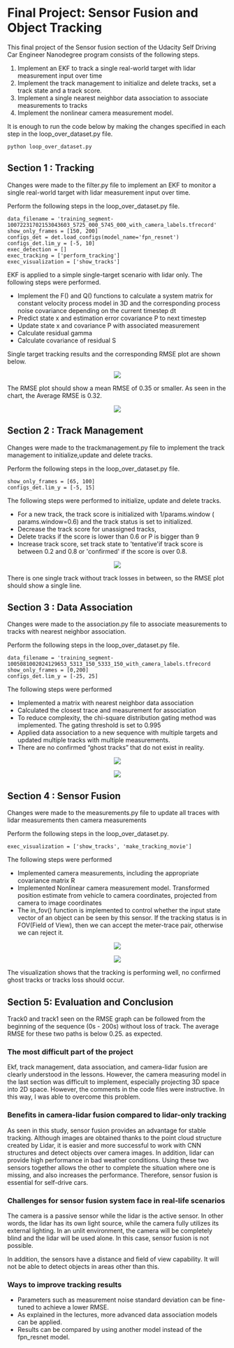 
# Final Project: Sensor Fusion and Object Tracking

This final project of the Sensor fusion section of the Udacity Self Driving Car Engineer Nanodegree program consists of the following steps.

1. Implement an EKF to track a single real-world target with lidar measurement input over time
2. Implement the track management to initialize and delete tracks, set a track state and a track score.
3. Implement a single nearest neighbor data association to associate measurements to tracks
4. Implement the nonlinear camera measurement model.


It is enough to run the code below by making the changes specified in each step in the loop_over_dataset.py file.

```
python loop_over_dataset.py
```



## Section 1 : Tracking

Changes were made to the filter.py file to implement an EKF to monitor a single real-world target with lidar measurement input over time.

Perform the following steps in the loop_over_dataset.py file.

```
data_filename = 'training_segment-10072231702153043603_5725_000_5745_000_with_camera_labels.tfrecord'
show_only_frames = [150, 200]
configs_det = det.load_configs(model_name='fpn_resnet')
configs_det.lim_y = [-5, 10]
exec_detection = []
exec_tracking = ['perform_tracking']
exec_visualization = ['show_tracks']
```

EKF is applied to a simple single-target scenario with lidar only. The following steps were performed.

- Implement the F() and Q() functions to calculate a system matrix for constant velocity process model in 3D and the corresponding process noise covariance depending on the current timestep dt
- Predict state x and estimation error covariance P to next timestep
- Update state x and covariance P with associated measurement
- Calculate residual gamma
- Calculate covariance of residual S

Single target tracking results and the corresponding RMSE plot are shown below.


<p align="center">
<img src="img/final/Figure_1.png"/> 
</p>

The RMSE plot should show a mean RMSE of 0.35 or smaller. As seen in the chart, the Average RMSE is 0.32. 

<p align="center">
<img src="img/final/Figure_2.png"/> 
</p>


## Section 2 : Track Management


Changes were made to the trackmanagement.py file to implement the track management to initialize,update and delete tracks.

Perform the following steps in the loop_over_dataset.py file.


```
show_only_frames = [65, 100]
configs_det.lim_y = [-5, 15]
```

The following steps were performed to initialize, update and delete tracks.

- For a new track, the track score is initialized with 1/params.window ( params.window=0.6) and the track status is set to initialized. 
- Decrease the track score for unassigned tracks,
- Delete tracks if the score is lower than 0.6 or P is bigger than 9
- Increase track score, set track state to 'tentative'if track score is between 0.2 and 0.8 or 'confirmed'  if the score is over 0.8.

<p align="center">
<img src="img/final/Figure_3.png"/>
</p>
<p align="center"></p>

There is one single track without track losses in between, so the RMSE plot should show a single line. 

## Section 3 : Data Association

Changes were made to the association.py file to associate measurements to tracks with nearest neighbor association.



Perform the following steps in the loop_over_dataset.py file.
```
data_filename = 'training_segment-1005081002024129653_5313_150_5333_150_with_camera_labels.tfrecord
show_only_frames = [0,200]
configs_det.lim_y = [-25, 25]
```

The following steps were performed

- Implemented a matrix with nearest neighbor data association
- Calculated the closest trace and measurement for association
- To reduce complexity, the chi-square distribution gating method was implemented. The gating threshold is set to 0.995
- Applied data association to a new sequence with multiple targets and updated multiple tracks with multiple measurements.
- There are no confirmed “ghost tracks” that do not exist in reality.
<p align="center">
<img src="img/final/Figure_4.png"/>
</p>

<p align="center">
<img src="img/final/Figure_5.png"/>
</p>


## Section 4 : Sensor Fusion

Changes were made to the measurements.py file to update all traces with lidar measurements then camera measurements

Perform the following steps in the loop_over_dataset.py.

```
exec_visualization = ['show_tracks', 'make_tracking_movie']
```
The following steps were performed

- Implemented camera measurements, including the appropriate covariance matrix R
- Implemented Nonlinear camera measurement model. Transformed position estimate from vehicle to camera coordinates, projected from camera to image coordinates
- The in_fov() function is implemented to control whether the input state vector of an object can be seen by this sensor. If the tracking status is in FOV(Field of View), then we can accept the meter-trace pair, otherwise we can reject it.

<p align="center">
<img src="img/final/movie.gif"/> 
</p>


<p align="center">
<img src="img/final/Figure_7.png"/>
</p>

The visualization shows that the tracking is performing well, no confirmed ghost tracks or tracks loss should occur.


## Section 5: Evaluation and Conclusion
Track0 and track1 seen on the RMSE graph can be followed from the beginning of the sequence (0s - 200s) without loss of track. The average RMSE for these two paths is below 0.25. as expected.

### The most difficult part of the project
Ekf, track management, data association, and camera-lidar fusion are clearly understood in the lessons. However, the camera measuring model in the last section was difficult to implement, especially projecting 3D space into 2D space. However, the comments in the code files were instructive. In this way, I was able to overcome this problem.

### Benefits in camera-lidar fusion compared to lidar-only tracking 
As seen in this study, sensor fusion provides an advantage for stable tracking. Although images are obtained thanks to the point cloud structure created by Lidar, it is easier and more successful to work with CNN structures and detect objects over camera images. In addition, lidar can provide high performance in bad weather conditions. Using these two sensors together allows the other to complete the situation where one is missing, and also increases the performance. Therefore, sensor fusion is essential for self-drive cars.
### Challenges for sensor fusion system face in real-life scenarios
The camera is a passive sensor while the lidar is the active sensor. In other words, the lidar has its own light source, while the camera fully utilizes its external lighting. In an unlit environment, the camera will be completely blind and the lidar will be used alone. In this case, sensor fusion is not possible.

In addition, the sensors have a distance and field of view capability. It will not be able to detect objects in areas other than this.
### Ways to improve tracking results

- Parameters such as measurement noise standard deviation can be fine-tuned to achieve a lower RMSE. 
- As explained in the lectures, more advanced data association models can be applied.
- Results can be compared by using another model instead of the fpn_resnet model.

